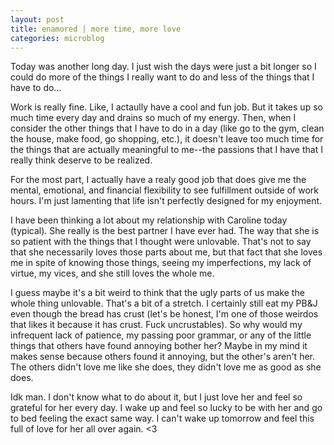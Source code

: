 ```yaml
---
layout: post
title: enamored | more time, more love
categories: microblog
---
```


Today was another long day. I just wish the days were just a bit longer so I could do more of the things I really want to do and less of the things that I have to do...

Work is really fine. Like, I actaully have a cool and fun job. But it takes up so much time every day and drains so much of my energy. Then, when I consider the other things that I have to do in a day (like go to the gym, clean the house, make food, go shopping, etc.), it doesn't leave too much time for the things that are actually meaningful to me--the passions that I have that I really think deserve to be realized. 

For the most part, I actually have a realy good job that does give me the mental, emotional, and financial flexibility to see fulfillment outside of work hours. I'm just lamenting that life isn't perfectly designed for my enjoyment.

I have been thinking a lot about my relationship with Caroline today (typical). She really is the best partner I have ever had. The way that she is so patient with the things that I thought were unlovable. That's not to say that she necessarily loves those parts about me, but that fact that she loves me in spite of knowing those things, seeing my imperfections, my lack of virtue, my vices, and she still loves the whole me. 

I guess maybe it's a bit weird to think that the ugly parts of us make the whole thing unlovable. That's a bit of a stretch. I certainly still eat my PB&J even though the bread has crust (let's be honest, I'm one of those weirdos that likes it because it has crust. Fuck uncrustables). So why would my infrequent lack of patience, my passing poor grammar, or any of the little things that others have found annoying bother her? Maybe in my mind it makes sense because others found it annoying, but the other's aren't her. The others didn't love me like she does, they didn't love me as good as she does. 

Idk man. I don't know what to do about it, but I just love her and feel so grateful for her every day. I wake up and feel so lucky to be with her and go to bed feeling the exact same way. I can't wake up tomorrow and feel this full of love for her all over again. <3
